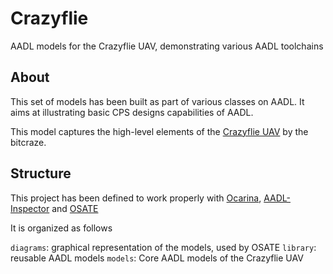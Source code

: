 # Crazyflie

AADL models for the Crazyflie UAV, demonstrating various AADL toolchains

## About

This set of models has been built as part of various classes on
AADL. It aims at illustrating basic CPS designs capabilities of AADL.

This model captures the high-level elements of the [Crazyflie
UAV](https://www.bitcraze.io) by the bitcraze.

## Structure

This project has been defined to work properly with [Ocarina](https://github.com/OpenAADL/ocarina), [AADL-Inspector](http://www.ellidiss.com/products/aadl-inspector/) and [OSATE](http://osate.org)

It is organized as follows

`diagrams`: graphical representation of the models, used by OSATE
`library`: reusable AADL models
`models`: Core AADL models of the Crazyflie UAV
